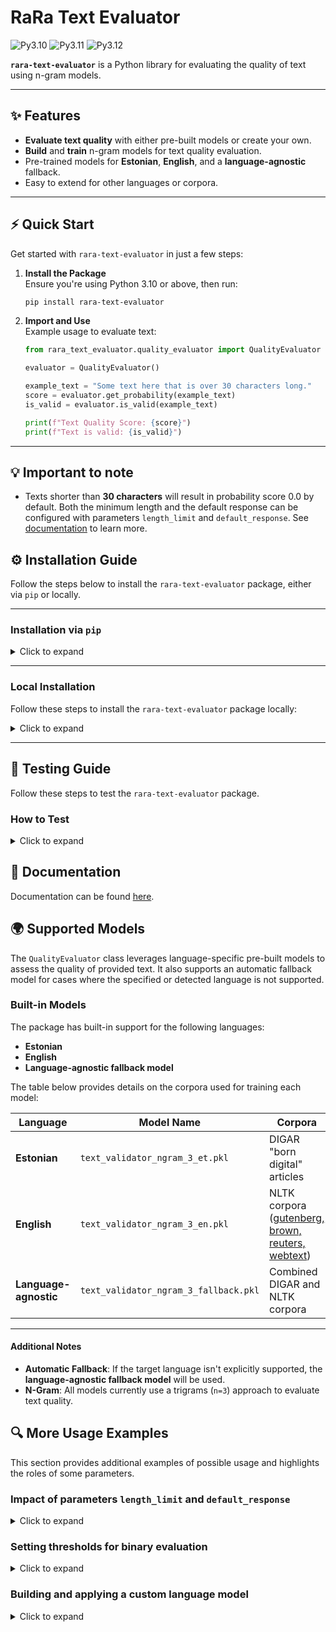 # RaRa Text Evaluator

![Py3.10](https://img.shields.io/badge/python-3.10-green.svg)
![Py3.11](https://img.shields.io/badge/python-3.11-green.svg)
![Py3.12](https://img.shields.io/badge/python-3.12-green.svg)

**`rara-text-evaluator`** is a  Python library for evaluating the quality of text using n-gram models.

---

## ✨ Features  

- **Evaluate text quality** with either pre-built models or create your own.
- **Build** and **train** n-gram models for text quality evaluation.
- Pre-trained models for **Estonian**, **English**, and a **language-agnostic** fallback.
- Easy to extend for other languages or corpora.
---


## ⚡ Quick Start  

Get started with `rara-text-evaluator` in just a few steps:

1. **Install the Package**  
   Ensure you're using Python 3.10 or above, then run:  
   ```bash
   pip install rara-text-evaluator
   ```

2. **Import and Use**  
   Example usage to evaluate text:  

   ```python
   from rara_text_evaluator.quality_evaluator import QualityEvaluator

   evaluator = QualityEvaluator()

   example_text = "Some text here that is over 30 characters long."
   score = evaluator.get_probability(example_text)
   is_valid = evaluator.is_valid(example_text)

   print(f"Text Quality Score: {score}")
   print(f"Text is valid: {is_valid}")
   ```

---

## 💡 Important to note 

- Texts shorter than **30 characters** will result in probability score 0.0 by default. Both the minimum length and the default response can be configured with parameters `length_limit` and `default_response`. See [documentation](DOCUMENTATION.md) to learn more.


## ⚙️ Installation Guide

Follow the steps below to install the `rara-text-evaluator` package, either via `pip` or locally.

---

### Installation via `pip`

<details><summary>Click to expand</summary>

1. **Set Up Your Python Environment**  
   Create or activate a Python environment using Python **3.10** or above.

2. **Install the Package**  
   Run the following command:  
   ```bash
   pip install rara-text-evaluator
   ```
</details>

---

### Local Installation

Follow these steps to install the `rara-text-evaluator` package locally:  

<details><summary>Click to expand</summary>


1. **Clone the Repository**  
   Clone the repository and navigate into it:  
   ```bash
   git clone <repository-url>
   cd <repository-directory>
   ```

2. **Install Git LFS**  
   Ensure you have Git LFS installed and initialized:  
   ```bash
   git lfs install
   ```

3. **Pull Git LFS Files**  
   Retrieve the large files tracked by Git LFS:  
   ```bash
   git lfs pull
   ```

4. **Set Up Python Environment**  
   Create or activate a Python environment using Python 3.10 or above. E.g:
   ```bash
   conda create -n py310 python==3.10
   conda activate py310
   ```

5. **Install Build Package**  
   Install the `build` package to enable local builds:  
   ```bash
   pip install build
   ```

6. **Build the Package**  
   Run the following command inside the repository:  
   ```bash
   python -m build
   ```

7. **Install the Package**  
   Install the built package locally:  
   ```bash
   pip install .
   ```

</details>

---

## 🚀 Testing Guide

Follow these steps to test the `rara-text-evaluator` package.


### How to Test

<details><summary>Click to expand</summary>

1. **Clone the Repository**  
   Clone the repository and navigate into it:  
   ```bash
   git clone <repository-url>
   cd <repository-directory>
   ```

2. **Install Git LFS**  
   Ensure Git LFS is installed and initialized:  
   ```bash
   git lfs install
   ```

3. **Pull Git LFS Files**  
   Retrieve the large files tracked by Git LFS:  
   ```bash
   git lfs pull
   ```

4. **Set Up Python Environment**  
   Create or activate a Python environment using Python 3.10 or above.

5. **Install Build Package**  
   Install the `build` package:  
   ```bash
   pip install build
   ```

6. **Build the Package**  
   Build the package inside the repository:  
   ```bash
   python -m build
   ```

7. **Install with Testing Dependencies**  
   Install the package along with its testing dependencies:  
   ```bash
   pip install .[testing]
   ```

8. **Run Tests**  
   Run the test suite from the repository root:  
   ```bash
   python -m pytest -v tests
   ```

---

</details>


## 📝 Documentation

Documentation can be found [here](DOCUMENTATION.md).

## 🌍 Supported Models  

The `QualityEvaluator` class leverages language-specific pre-built models to assess the quality of provided text. It also supports an automatic fallback model for cases where the specified or detected language is not supported.

### Built-in Models  

The package has built-in support for the following languages:  
- **Estonian**  
- **English**  
- **Language-agnostic fallback model**  

The table below provides details on the corpora used for training each model:

| **Language**       | **Model Name**                     | **Corpora**                                                                           | **Words**   | **Characters** |
|---------------------|-------------------------------------|---------------------------------------------------------------------------------------|-------------|----------------|
| **Estonian**        | `text_validator_ngram_3_et.pkl`    | DIGAR "born digital" articles                                                        | 4,164,975   | 30,630,998     |
| **English**         | `text_validator_ngram_3_en.pkl`    | NLTK corpora ([gutenberg, brown, reuters, webtext](https://www.nltk.org/nltk_data/)) | 5,900,439   | 28,649,578     |
| **Language-agnostic** | `text_validator_ngram_3_fallback.pkl` | Combined DIGAR and NLTK corpora                                                      | 10,065,413  | 59,280,576     |

---

#### Additional Notes
- **Automatic Fallback**: If the target language isn't explicitly supported, the **language-agnostic fallback model** will be used.  
- **N-Gram**: All models currently use a trigrams (`n=3`) approach to evaluate text quality.  

## 🔍 More Usage Examples

This section provides additional examples of possible usage and highlights the roles of some parameters.


### Impact of parameters `length_limit` and `default_response`

<details><summary>Click to expand</summary>

```python
from rara_text_evaluator.quality_evaluator import QualityEvaluator

evaluator = QualityEvaluator()

text = "This is a valid text."
text_length = len(text)

score = evaluator.get_probability(text)

print(f"Text length: {text_length} characters")
print(f"Quality score: {score}")
```

**Output:**

```bash
Text length: 21 characters
Quality score: 0.0
```
As the default `length_limit` param is set to 30, the output score is automatically set to the default value of `default_response` (0.0).

However, we can modify it to allow shorter texts as well:

```python
from rara_text_evaluator.quality_evaluator import QualityEvaluator

evaluator = QualityEvaluator()

text = "This is a valid text."
text_length = len(text)

score = evaluator.get_probability(text, length_limit=20)

print(f"Text length: {text_length} characters")
print(f"Quality score: {score}")
```

**Output:**

```bash
Text length: 21 characters
Quality score: 0.7611294876594459
```

As we see, the method now returns a real quality score, it is just a little bit lower than expected considering the text is actually completely valid. This is why the cut-off was added in the first place - so we can distinguish between texts that actually have low quality opposed to just being short. </details>

### Setting thresholds for binary evaluation

<details><summary>Click to expand</summary>

Let's first inspect the results with default thresholds:

```python
from rara_text_evaluator.quality_evaluator import QualityEvaluator

evaluator = QualityEvaluator()

text_en = "This is more or lesh valihd text but coneins some mistakes."
text_et = "See tekst sishaldap mõnet väjkeset vead, mis võib-olla on okei."

score_en = evaluator.get_probability(text_en)
score_et = evaluator.get_probability(text_et)

is_valid_en = evaluator.is_valid(text_en)
is_valid_et = evaluator.is_valid(text_et)

print(f"text_en is valid: {is_valid_en} (score = {score_en}.")
print(f"text_et is valid: {is_valid_et} (score = {score_et}.")
print(f"Current thresholds for validity:{evaluator.thresholds}")
```

**Output:**

```bash
text_en is valid: True (score = 0.8382394549211963.
text_et is valid: True (score = 0.7840549033157463.
Current thresholds for validity:{'et': 0.7, 'en': 0.7, 'fallback': 0.7}
```

As we can see, both English and Estonian example texts pass the validity check with default thresholds. Let's assume that we want a lot higher quality for our texts in Estonian and set the threshold for that language higher:

```python
from rara_text_evaluator.quality_evaluator import QualityEvaluator

evaluator = QualityEvaluator()

text_en = "This is more or lesh valihd text but coneins some mistakes."
text_et = "See tekst sishaldap mõnet väjkeset vead, mis võib-olla on okei."

# Let's set higher threshold for Estonian
evaluator.set_threshold(lang="et", threshold=0.9)

score_en = evaluator.get_probability(text_en)
score_et = evaluator.get_probability(text_et)

is_valid_en = evaluator.is_valid(text_en)
is_valid_et = evaluator.is_valid(text_et)

print(f"text_en is valid: {is_valid_en} (score = {score_en}.")
print(f"text_et is valid: {is_valid_et} (score = {score_et}.")

print(f"Current thresholds for validity:{evaluator.thresholds}")
```

**Output:**

```bash
text_en is valid: True (score = 0.8382394549211963.
text_et is valid: False (score = 0.7840549033157463.
Current thresholds for validity:{'et': 0.9, 'en': 0.7, 'fallback': 0.7}
```
</details>

### Building and applying a custom language model

<details><summary>Click to expand</summary>

```python
from rara_text_evaluator.ngram_model_builder import NgramModelBuilder
from rara_text_evaluator.quality_evaluator import QualityEvaluator

# Setting class instance parameters
# and creating the class instance
n_gram = 2
language = "klingon"
accepted_chars ="jilnrguhqtmpseybvwaocd.,:;-_!\"()%@1234567890' "

nmb = NgramModelBuilder(n=n_gram, lang=language, accepted_chars=accepted_chars)

# Training and saving the model

#NB! This is just a dummy example! You should use a much bigger corpus!
text_corpus = "'ach cha'logh nItebHa' 'ej mIw vIghoS 'e' vIghoS, 'each vIghoS 'ej cha'logh vIghoS"
model_path = "klingon_ngram.pkl"

nmb.build_model(text_corpus)
nmb.save_model(model_path)

# Using the new model via QualityEvaluator instance

evaluator = QualityEvaluator()
evaluator.add_model(lang="klingon", model_path="klingon_ngram.pkl")

# NB! For custom languages not supported by langdetect,
# it is paramount to pass it along with `lang` parameter!
score = evaluator.get_probability(
    text="vaj nItebHa'vam vIghoS,",
    lang="klingon",
    length_limit=10
)
print(score)
```

**Output:**

```bash
0.99999999999107
```
</details>
